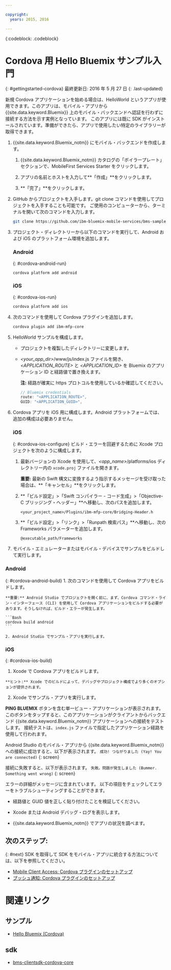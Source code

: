 ```yaml
---

copyright:
  years: 2015, 2016

---
```

<!-- Attribute definitions -->
{:codeblock: .codeblock}

# Cordova 用 Hello Bluemix サンプル入門
{: #gettingstarted-cordova}
最終更新日: 2016 年 5 月 27 日
{: .last-updated}

新規 Cordova アプリケーションを始める場合は、HelloWorld というアプリが使用できます。このアプリは、モバイル・アプリから {{site.data.keyword.Bluemix}} 上のモバイル・バックエンドへ認証を行わずに接続する方法を示す実例となっています。
このアプリには既に SDK がインストールされています。準備ができたら、アプリで使用したい特定のライブラリーが取得できます。

1. {{site.data.keyword.Bluemix_notm}} にモバイル・バックエンドを作成します。

	1. {{site.data.keyword.Bluemix_notm}} カタログの「ボイラープレート」セクションで、MobileFirst Services Starter をクリックします。
	1. アプリの名前とホストを入力して**「作成」**をクリックします。

	1. **「完了」**をクリックします。

2. GitHub からプロジェクトを入手します。git clone コマンドを使用してプロジェクトを入手することも可能です。
ご使用のコンピューターから、ターミナルを開いて次のコマンドを入力します。

	```Bash
	git clone https://github.com/ibm-bluemix-mobile-services/bms-samples-cordova-helloworld
	```

3. プロジェクト・ディレクトリーから以下のコマンドを実行して、Android および iOS のプラットフォーム環境を追加します。

	### Android
	{: #cordova-android-run}

	```Bash
	cordova platform add android
	```

	### iOS
	{: #cordova-ios-run}

	```Bash
	cordova platform add ios
	```

4. 次のコマンドを使用して Cordova プラグインを追加します。

	```Bash
	cordova plugin add ibm-mfp-core
	```

5. HelloWorld サンプルを構成します。

	* プロジェクトを複製したディレクトリーに変更します。
	* *&lt;your_app_dir&gt;*/www/js/index.js ファイルを開き、*&lt;APPLICATION_ROUTE&gt;* と *&lt;APPLICATION_ID&gt;* を Bluemix のアプリケーション ID と経路値で置き換えます。

		**注:** 経路が確実に https プロトコルを使用しているか確認してください。

		```Javascript
		// Bluemix credentials
		route: "<APPLICATION_ROUTE>",
		GUID: "<APPLICATION_GUID>",
		```

6. Cordova アプリを iOS 用に構成します。Android プラットフォームでは、追加の構成は必要ありません。

	### iOS
	{: #cordova-ios-configure}
  ビルド・エラーを回避するために Xcode プロジェクトを次のように構成します。

	1. 最新バージョンの Xcode を使用して、*&lt;app_name&gt;*/platforms/ios ディレクトリー内の `xcode.proj` ファイルを開きます。

		**重要:** 最新の Swift 構文に変換するよう指示するメッセージを受け取った場合は、**「キャンセル」**をクリックします。

	2. **「ビルド設定」>「Swift コンパイラー - コード生成」>「Objective-C ブリッジング・ヘッダー」**へ移動し、次のパスを追加します。

		```
		<your_project_name>/Plugins/ibm-mfp-core/Bridging-Header.h
		```

	3. **「ビルド設定」>「リンク」>「Runpath 検索パス」**へ移動し、次の Frameworks パラメーターを追加します。

		```
		@executable_path/Frameworks
		```

7. モバイル・エミュレーターまたはモバイル・デバイスでサンプルをビルドして実行します。

  ### Android
  {: #cordova-android-build}
	1. 次のコマンドを使用して Cordova アプリをビルドします。

    **重要:** Android Studio でプロジェクトを開く前に、まず、Cordova コマンド・ライン・インターフェース (CLI) を使用して Cordova アプリケーションをビルドする必要があります。そうしなければ、ビルド・エラーが発生します。

	```Bash
	cordova build android
	```

	2. Android Studio でサンプル・アプリを実行します。

  ### iOS
  {: #cordova-ios-build}
  1. Xcode で Cordova アプリをビルドします。

    **ヒント:** Xcode でのビルドによって、デバッグやプロジェクト構成でより多くのオプションが提供されます。

  2. Xcode でサンプル・アプリを実行します。

**PING BLUEMIX** ボタンを含む単一ビュー・アプリケーションが表示されます。
このボタンをタップすると、このアプリケーションがクライアントからバックエンド {{site.data.keyword.Bluemix_notm}} アプリケーションへの接続をテストします。
接続テストは、`index.js` ファイルで指定したアプリケーション経路を使用して行われます。

<!--
![Hello World application successfully connected to Bluemix](images/yayconnected.jpg "Figure 1. Hello World application successfully connected to Bluemix")
-->

  Android Studio のモバイル・アプリから {{site.data.keyword.Bluemix_notm}} への接続に成功すると、以下が表示されます。
  `成功! つながりました (Yay! You are connected)`
  {: screen}


<!--![Hello World application not connected to Bluemix](images/bummer_android.jpg "Figure 2. Hello World application not connected to Bluemix")-->

接続に失敗すると、以下が表示されます。
  `失敗。問題が発生しました (Bummer. Something went wrong)`
  {: screen}
   
エラーの詳細がメッセージに含まれています。
以下の項目をチェックしてエラーをトラブルシューティングすることができます。

- 経路値と GUID 値を正しく貼り付けたことを検証してください。

- Xcode または Android デバッグ・ログを表示します。
- {{site.data.keyword.Bluemix_notm}} でアプリの状況を調べます。

## 次のステップ:
{: #next}
SDK を取得して SDK をモバイル・アプリに統合する方法については、以下を参照してください。
* [Mobile Client Access: Cordova プラグインのセットアップ](../../services/mobileaccess/getting-started-cordova.html)
* [プッシュ通知: Cordova プラグインのセットアップ](../../services/mobilepush/enablepush_cordova.html#setup_sdk_cordova)

# 関連リンク

## サンプル
   * [Hello Bluemix (Cordova)](https://github.com/ibm-bluemix-mobile-services/bms-samples-cordova-helloworld)

## sdk
   * [bms-clientsdk-cordova-core](https://github.com/ibm-bluemix-mobile-services/bms-clientsdk-cordova-plugin-core)

<!--## api
   * [Core API](https://www.{DomainName}/docs/api/content/api/mobilefirst/cordova/core-api-doc/overview-summary.html)
-->
